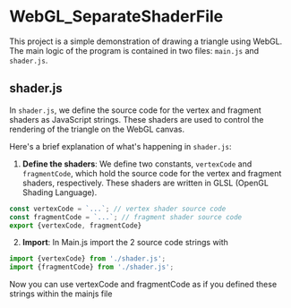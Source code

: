 # WebGL_SeparateShaderFile

This project is a simple demonstration of drawing a triangle using WebGL. The main logic of the program is contained in two files: `main.js` and `shader.js`.

## shader.js

In `shader.js`, we define the source code for the vertex and fragment shaders as JavaScript strings. These shaders are used to control the rendering of the triangle on the WebGL canvas.

Here's a brief explanation of what's happening in `shader.js`:

1. **Define the shaders**: We define two constants, `vertexCode` and `fragmentCode`, which hold the source code for the vertex and fragment shaders, respectively. These shaders are written in GLSL (OpenGL Shading Language).

```javascript
const vertexCode = `...`; // vertex shader source code
const fragmentCode = `...`; // fragment shader source code
export {vertexCode, fragmentCode}
```

2. **Import**: In Main.js import the 2 source code strings with
```javascript
import {vertexCode} from './shader.js';
import {fragmentCode} from './shader.js';
```

Now you can use vertexCode and fragmentCode as if you defined these strings within the mainjs file


